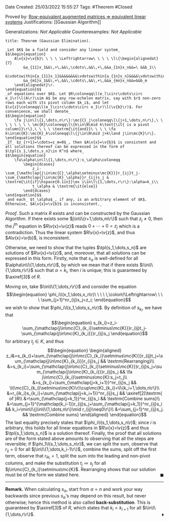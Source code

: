 <br />
<br />

Date Created: 25/03/2022 15:55:27
Tags: #Theorem #Closed 

Proved by: [Row-equivalent augmented matrices $\Rightarrow$ equivalent linear systems](Row-equivalent%20augmented%20matrices%20implies%20equivalent%20linear%20systems.md)
Justifications: [[Gaussian Algorithm]]

Generalizations: _Not Applicable_
Counterexamples: _Not Applicable_

``` ad-Theorem
title: Theorem (Gaussian Elimination).

_Let $K$ be a field and consider any linear system_
$$\begin{equation}
    A\v{x}=\v{b}\ \ \ \ \Leftrightarrow\ \ \ \ \l\{\begin{alignedat}{7}
        &a_{11}x_1&&\,+\,&&\,\cdots\,&&\,+\,&&a_{1n}x_n&&=\ &&b_1\\
        &\vdotswithin{a_{11}x_1}&&&&&&&&\vdotswithin{a_{1n}x_n}&&&&\vdotswithin{b_1}\\
        &a_{m1}x_1&&\,+\,&&\,\cdots\,&&\,+\,&&a_{mn}x_n&&=&&b_m
    \end{alignedat}\r.
\end{equation}$$
_of equations over $K$. Let $R\coloneqq\l(e_l\circ\cdots\circ e_1\r)\l(A\r)\sim A$ be any row-echelon matrix, say with $r$ non-zero rows each with its pivot column $k_i$, and let $\v{z}\coloneqq\l(e_l\circ\cdots\circ e_1\r)\l(\v{b}\r)$. For convenience, we shall denote_
$$\begin{equation}
    \fa j\in\l\{1,\dots,n\r\}:\mc{C}_j\coloneqq\l\{j+1,\dots,n\r\},\ \ \ \ \ \ \ \ \mc{K}\coloneqq\l\{k\in\N\mid k\text{\it{ is a pivot column}}\r\},\ \ \ \ \textrm{\it{and}}\ \ \ \ \fa k\in\mc{K}:\mc{K}_k\coloneqq\l\{j\in\N\mid j>k\land j\in\mc{K}\r\}.
\end{equation}$$
_If_ $z_{r+1}=\cdots=z_m=0$_, then $A\v{x}=\v{b}$ is consistent and all solutions thereof can be expressed in the form of $\tpl{s_1,\dots,s_n}\in K^n$ where_
$$\begin{equation}
    \fa\alpha\in\l\{1,\dots,n\r\}:s_\alpha\coloneqq
        \begin{dcases}
            z_i-\sum_{\mathclap{j\in\mc{C}_\alpha\setminus\mc{K}}}r_{ij}t_j-\sum_{\mathclap{j\in\mc{K}_\alpha}}r_{ij}s_j & \textrm{\it{if}\hspace{0.1in}}\ex i\in\l\{1,\dots,r\r\}:\alpha=k_i\\
            t_\alpha & \textrm{\it{else}}
        \end{dcases}
\end{equation}$$
_and each_ $t_\alpha$_, if any, is an arbitrary element of $K$. Otherwise, $A\v{x}=\v{b}$ is inconsistent._

```

_Proof_. Such a matrix $R$ exists and can be constructed by the Gaussian Algorithm. If there exists some $j\in\l\{r+1,\dots,m\r\}$ such that $z_j\neq0$, then the $j^\textrm{th}$ equation in $R\v{x}=\v{z}$ reads $0+\cdots+0=z_j$ which is a contradiction. Thus the linear system $R\v{x}=\v{z}$, and thus $A\v{x}=\v{b}$, is inconsistent.

Otherwise, we need to show that the tuples $\tpl{s_1,\dots,s_n}$ are solutions of $R\v{x}=\v{z}$, and, moreover, that all solutions can be expressed in this form. Firstly, note that $s_\alpha$ is well-defined for all $\alpha\in\l\{1,\dots,n\r\}$, by which we mean that if there exists $i\in\l\{1,\dots,r\r\}$ such that $\alpha=k_i$, then $i$ is unique; this is guaranteed by $\axiref[3]$ of $R$.

Moving on, take $i\in\l\{1,\dots,r\r\}$ and consider the equation
$$\begin{equation}
    \phi_i\l(x_1,\dots,x_n\r)\ \ \ \ \,\colon\!\Leftrightarrow\ \ \ \ \sum_{j=1}^nr_{ij}s_j=z_i;
\end{equation}$$
we wish to show that $\phi_i\l(s_1,\dots,s_n\r)$. By definition of $s_{k_i}$, we have that
$$\begin{equation}
    s_{k_i}=z_i-\sum_{\mathclap{j\in\mc{C}_{k_i}\setminus\mc{K}}}r_{ij}t_j-\sum_{\mathclap{j\in\mc{K}_{k_i}}}r_{ij}s_j
\end{equation}$$
for arbitrary $t_j\in K$, and thus
$$\begin{equation}
    \begin{aligned}
        z_i&=s_{k_i}+\sum_{\mathclap{j\in\mc{C}_{k_i}\setminus\mc{K}}}r_{ij}t_j+\sum_{\mathclap{j\in\mc{K}_{k_i}}}r_{ij}s_j && \textrm{Rearranging}\\
        &=s_{k_i}+\sum_{\mathclap{j\in\mc{C}_{k_i}\setminus\mc{K}}}r_{ij}s_j+\sum_{\mathclap{j\in\mc{K}_{k_i}}}r_{ij}s_j && \fa j\in\mc{C}_{k_i}\setminus\mc{K}:s_j=t_j\\
        &=s_{k_i}+\sum_{\mathclap{j=k_i+1}}^nr_{ij}s_j && \l(\mc{C}_{k_i}\setminus\mc{K}\r)\cup\mc{K}_{k_i}=\l\{k_i+1,\dots,n\r\}\\
        &=r_{ik_i}s_{k_i}+\sum_{\mathclap{j=k_i+1}}^nr_{ij}s_j && \axiref[2]\textrm{ of }R\\
        &=\sum_{\mathclap{j=k_1}}^nr_{ij}s_i && \textrm{Combine sums}\\
        &=\sum_{j=1}^{\mathclap{k_i-1}}r_{ij}s_j+\sum_{\mathclap{j=k_1}}^nr_{ij}s_i && k_i=\min\l\{j\in\l\{1,\dots,n\r\}\mid r_{ij}\neq0\r\}\\
        &=\sum_{j=1}^nr_{ij}s_j. && \textrm{Combine sums}
    \end{aligned}
\end{equation}$$
The last equality precisely states that $\phi_i\l(s_1,\dots,s_n\r)$; since $i$ is arbitrary, this holds for all linear equations in $R\v{x}=\v{z}$ and thus $\tpl{s_1,\dots,s_n}$ is a solution thereof. Finally, the proof that all solutions are of the form stated above amounts to observing that all the steps are reversible; if $\phi_1\l(s_1,\dots,s_n\r)$, we can split the sum, observe that $r_{ij}=0$ for all $j\in\l\{1,\dots,k_i-1\r\}$, combine the sums, split off the first term, observe that $r_{ik_i}=1$, split the sum into the leading and non-pivot columns, and make the substitution $t_j\coloneqq s_j$ for all $j\in\mc{C}_{k_i}\setminus\mc{K}$. Rearranging shows that our solution must be of the form we stated here.<span style="float:right;">$\blacksquare$</span>

---

**Remark.** When calculating $s_\alpha$, start from $\alpha=n$ and work your way backwards since previous $s_\alpha\textrm{'}$s may depend on this result, but never otherwise; hence this method is also called **back-substitution**. This is guaranteed by $\axiref[3]$ of $R$, which states that $k_i<k_{i+1}$ for all $i\in\l\{1,\dots,r\r\}$.<span style="float:right;">$\blacklozenge$</span>
